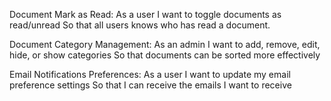 Document Mark as Read:
As a user
I want to toggle documents as read/unread
So that all users knows who has read a document.

Document Category Management:
As an admin
I want to add, remove, edit, hide, or show categories
So that documents can be sorted more effectively

Email Notifications Preferences:
As a user
I want to update my email preference settings
So that I can receive the emails I want to receive